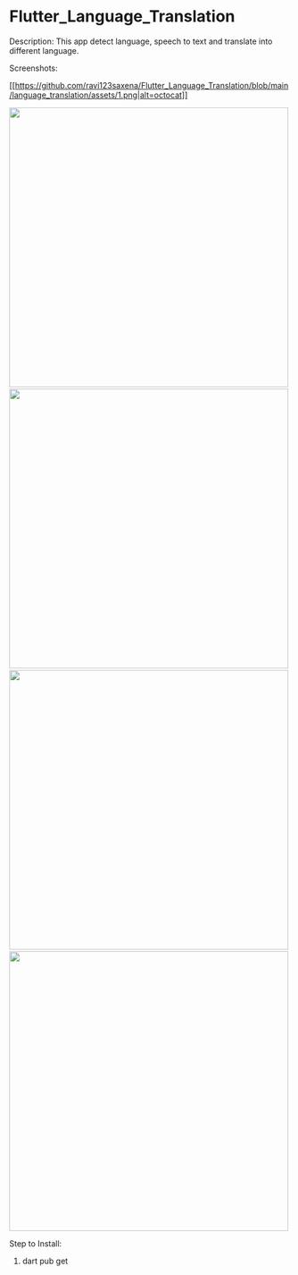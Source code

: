 # Flutter_Language_Translation

Description: This app detect language, speech to text and translate into different language.

Screenshots:

[[https://github.com/ravi123saxena/Flutter_Language_Translation/blob/main/language_translation/assets/1.png|alt=octocat]]

<img src="[assets](https://github.com/ravi123saxena/Flutter_Language_Translation/blob/main/language_translation/assets)/1.png" height="500em" />&nbsp;<img src="[assets](https://github.com/ravi123saxena/Flutter_Language_Translation/blob/main/language_translation/assets)/2.png" height="500em" />&nbsp;<img src="[assets](https://github.com/ravi123saxena/Flutter_Language_Translation/blob/main/language_translation/assets)/3.png" height="500em" />&nbsp;<img src="[assets](https://github.com/ravi123saxena/Flutter_Language_Translation/blob/main/language_translation/assets)/4.png" height="500em" />

Step to Install:

1. dart pub get
